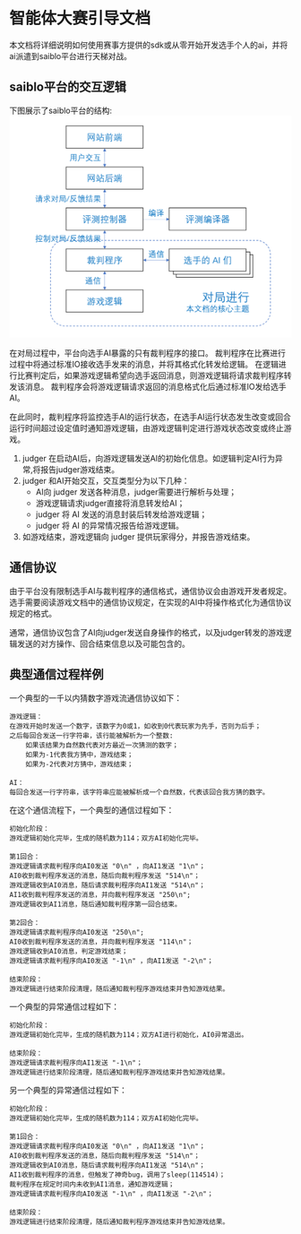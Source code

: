 # 智能体大赛引导文档
本文档将详细说明如何使用赛事方提供的sdk或从零开始开发选手个人的ai，并将ai派遣到saiblo平台进行天梯对战。

## saiblo平台的交互逻辑
下图展示了saiblo平台的结构:
![](imgs/saiblo-structure.png)

在对局过程中，平台向选手AI暴露的只有裁判程序的接口。 裁判程序在比赛进行过程中将通过标准IO接收选手发来的消息，并将其格式化转发给逻辑。 在逻辑进行比赛判定后，如果游戏逻辑希望向选手返回消息，则游戏逻辑将请求裁判程序转发该消息。 裁判程序会将游戏逻辑请求返回的消息格式化后通过标准IO发给选手AI。

在此同时，裁判程序将监控选手AI的运行状态，在选手AI运行状态发生改变或回合运行时间超过设定值时通知游戏逻辑，由游戏逻辑判定进行游戏状态改变或终止游戏。

1. judger 在启动AI后，向游戏逻辑发送AI的初始化信息。如逻辑判定AI行为异常,将报告judger游戏结束。
2. judger 和AI开始交互，交互类型分为以下几种：
      - AI向 judger 发送各种消息，judger需要进行解析与处理；
      - 游戏逻辑请求judger直接将消息转发给AI；
      - judger 将 AI 发送的消息封装后转发给游戏逻辑；
      - judger 将 AI 的异常情况报告给游戏逻辑。
3. 如游戏结束，游戏逻辑向 judger 提供玩家得分，并报告游戏结束。

## 通信协议
由于平台没有限制选手AI与裁判程序的通信格式，通信协议会由游戏开发者规定。 选手需要阅读游戏文档中的通信协议规定，在实现的AI中将操作格式化为通信协议规定的格式。

通常，通信协议包含了AI向judger发送自身操作的格式，以及judger转发的游戏逻辑发送的对方操作、回合结束信息以及可能包含的。

## 典型通信过程样例
一个典型的一千以内猜数字游戏流通信协议如下：
```
游戏逻辑：
在游戏开始时发送一个数字，该数字为0或1，如收到0代表玩家为先手，否则为后手；
之后每回合发送一行字符串，该行能被解析为一个整数:
    如果该结果为自然数代表对方最近一次猜测的数字；
    如果为-1代表我方猜中，游戏结束；
    如果为-2代表对方猜中，游戏结束；

AI：
每回合发送一行字符串，该字符串应能被解析成一个自然数，代表该回合我方猜的数字。
```

在这个通信流程下，一个典型的通信过程如下：
```
初始化阶段：
游戏逻辑初始化完毕，生成的随机数为114；双方AI初始化完毕。

第1回合：
游戏逻辑请求裁判程序向AI0发送 "0\n" ，向AI1发送 "1\n"；
AI0收到裁判程序发送的消息，随后向裁判程序发送 "514\n"；
游戏逻辑收到AI0消息，随后请求裁判程序向AI1发送 "514\n"；
AI1收到裁判程序发送的消息，并向裁判程序发送 "250\n";
游戏逻辑收到AI1消息，随后通知裁判程序第一回合结束。

第2回合：
游戏逻辑请求裁判程序向AI0发送 "250\n";
AI0收到裁判程序发送的消息，并向裁判程序发送 "114\n"；
游戏逻辑收到AI0消息，判定游戏结束；
游戏逻辑请求裁判程序向AI0发送 "-1\n" ，向AI1发送 "-2\n"；

结束阶段：
游戏逻辑进行结束阶段清理，随后通知裁判程序游戏结束并告知游戏结果。
```

一个典型的异常通信过程如下：
```
初始化阶段：
游戏逻辑初始化完毕，生成的随机数为114；双方AI进行初始化，AI0异常退出。

结束阶段：
游戏逻辑请求裁判程序向AI1发送 "-1\n"；
游戏逻辑进行结束阶段清理，随后通知裁判程序游戏结束并告知游戏结果。
```

另一个典型的异常通信过程如下：
```
初始化阶段：
游戏逻辑初始化完毕，生成的随机数为114；双方AI初始化完毕。

第1回合：
游戏逻辑请求裁判程序向AI0发送 "0\n" ，向AI1发送 "1\n"；
AI0收到裁判程序发送的消息，随后向裁判程序发送 "514\n"；
游戏逻辑收到AI0消息，随后请求裁判程序向AI1发送 "514\n"；
AI1收到裁判程序的消息，但触发了神奇bug，调用了sleep(114514)；
裁判程序在规定时间内未收到AI1消息，通知游戏逻辑；
游戏逻辑请求裁判程序向AI0发送 "-1\n" ，向AI1发送 "-2\n"；

结束阶段：
游戏逻辑进行结束阶段清理，随后通知裁判程序游戏结束并告知游戏结果。
```